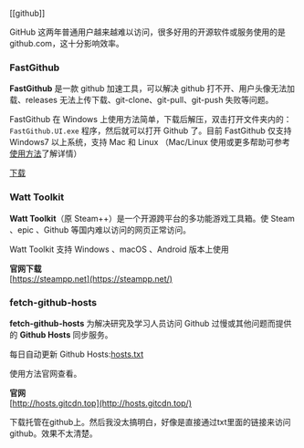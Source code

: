[[github]]

GitHub 这两年普通用户越来越难以访问，很多好用的开源软件或服务使用的是 github.com，这十分影响效率。

### FastGithub
**FastGithub** 是一款 github 加速工具，可以解决 github 打不开、用户头像无法加载、releases 无法上传下载、git-clone、git-pull、git-push 失败等问题。

FastGithub 在 Windows 上使用方法简单，下载后解压，双击打开文件夹内的：`FastGithub.UI.exe` 程序，然后就可以打开 Github 了。目前 FastGithub 仅支持 Windows7 以上系统，支持 Mac 和 Linux （Mac/Linux 使用或更多帮助可参考[使用方法](https://github.com/dotnetcore/fastgithub/)了解详情）

[下载](https://wwu.lanzoum.com/itc6H0dydaef)

### Watt Toolkit
**Watt Toolkit**（原 Steam++）是一个开源跨平台的多功能游戏工具箱。使 Steam 、epic 、Github 等国内难以访问的网页正常访问。

Watt Toolkit 支持 Windows 、macOS 、Android 版本上使用

**官网下载**  
[https://steampp.net](https://steampp.net/)

### fetch-github-hosts
**fetch-github-hosts** 为解决研究及学习人员访问 Github 过慢或其他问题而提供的 **Github Hosts** 同步服务。

每日自动更新 Github Hosts:[hosts.txt](http://hosts.gitcdn.top/hosts.txt)

使用方法官网查看。

**官网**  
[http://hosts.gitcdn.top](http://hosts.gitcdn.top/)

下载托管在github上。然后我没太搞明白，好像是直接通过txt里面的链接来访问github。效果不太清楚。


